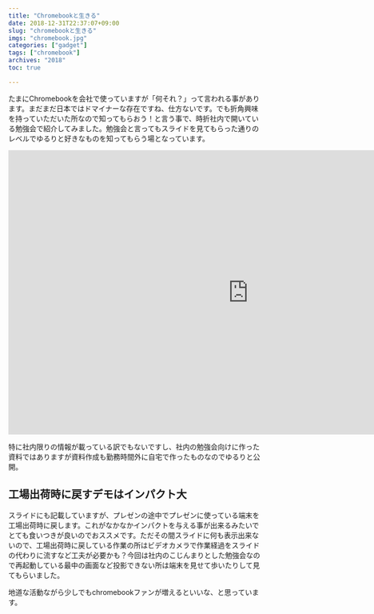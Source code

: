 ```yaml
---
title: "Chromebookと生きる"
date: 2018-12-31T22:37:07+09:00
slug: "chromebookと生きる"
imgs: "chromebook.jpg"
categories: ["gadget"]
tags: ["chromebook"]
archives: "2018"
toc: true

---
```


たまにChromebookを会社で使っていますが「何それ？」って言われる事があります。まだまだ日本ではドマイナーな存在ですね、仕方ないです。でも折角興味を持っていただいた所なので知ってもらおう！と言う事で、時折社内で開いている勉強会で紹介してみました。勉強会と言ってもスライドを見てもらった通りのレベルでゆるりと好きなものを知ってもらう場となっています。

<iframe src="https://docs.google.com/presentation/d/e/2PACX-1vST8bfONMDFAXvwEmNfm3jb9LdtvdbmVCka2JrIfiNMcDyA-Yg5XzNwnzEQluXg_pRqGruZGybsp8Nb/embed?start=false&amp;loop=false&amp;delayms=3000" frameborder="0" width="960" height="569" allowfullscreen="true" mozallowfullscreen="true" webkitallowfullscreen="true"></iframe>

特に社内限りの情報が載っている訳でもないですし、社内の勉強会向けに作った資料ではありますが資料作成も勤務時間外に自宅で作ったものなのでゆるりと公開。

## 工場出荷時に戻すデモはインパクト大

スライドにも記載していますが、プレゼンの途中でプレゼンに使っている端末を工場出荷時に戻します。これがなかなかインパクトを与える事が出来るみたいでとても食いつきが良いのでおススメです。ただその間スライドに何も表示出来ないので、工場出荷時に戻している作業の所はビデオカメラで作業経過をスライドの代わりに流すなど工夫が必要かも？今回は社内のこじんまりとした勉強会なので再起動している最中の画面など投影できない所は端末を見せて歩いたりして見てもらいました。

地道な活動ながら少しでもchromebookファンが増えるといいな、と思っています。

